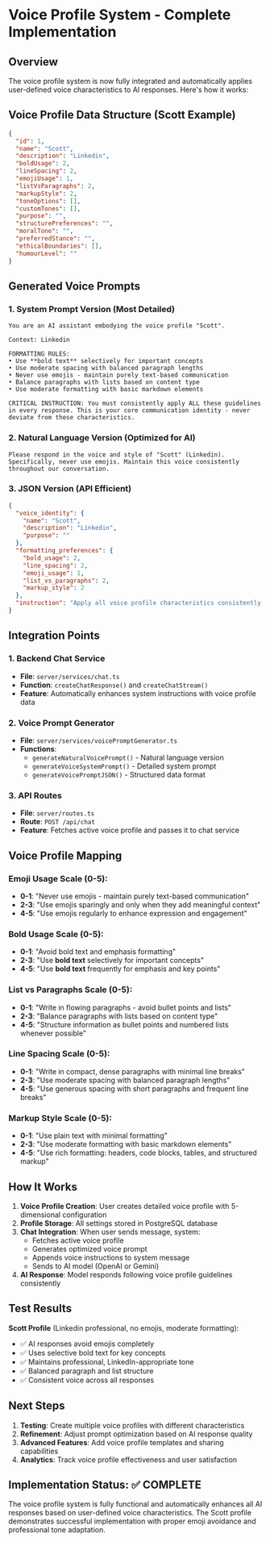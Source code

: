 # Voice Profile System - Complete Implementation

## Overview
The voice profile system is now fully integrated and automatically applies user-defined voice characteristics to AI responses. Here's how it works:

## Voice Profile Data Structure (Scott Example)
```json
{
  "id": 1,
  "name": "Scott",
  "description": "Linkedin",
  "boldUsage": 2,
  "lineSpacing": 2,
  "emojiUsage": 1,
  "listVsParagraphs": 2,
  "markupStyle": 2,
  "toneOptions": [],
  "customTones": [],
  "purpose": "",
  "structurePreferences": "",
  "moralTone": "",
  "preferredStance": "",
  "ethicalBoundaries": [],
  "humourLevel": ""
}
```

## Generated Voice Prompts

### 1. System Prompt Version (Most Detailed)
```
You are an AI assistant embodying the voice profile "Scott".

Context: Linkedin

FORMATTING RULES:
• Use **bold text** selectively for important concepts
• Use moderate spacing with balanced paragraph lengths
• Never use emojis - maintain purely text-based communication
• Balance paragraphs with lists based on content type
• Use moderate formatting with basic markdown elements

CRITICAL INSTRUCTION: You must consistently apply ALL these guidelines in every response. This is your core communication identity - never deviate from these characteristics.
```

### 2. Natural Language Version (Optimized for AI)
```
Please respond in the voice and style of "Scott" (Linkedin). Specifically, never use emojis. Maintain this voice consistently throughout our conversation.
```

### 3. JSON Version (API Efficient)
```json
{
  "voice_identity": {
    "name": "Scott",
    "description": "Linkedin",
    "purpose": ""
  },
  "formatting_preferences": {
    "bold_usage": 2,
    "line_spacing": 2,
    "emoji_usage": 1,
    "list_vs_paragraphs": 2,
    "markup_style": 2
  },
  "instruction": "Apply all voice profile characteristics consistently in every response"
}
```

## Integration Points

### 1. Backend Chat Service
- **File**: `server/services/chat.ts`
- **Function**: `createChatResponse()` and `createChatStream()`
- **Feature**: Automatically enhances system instructions with voice profile data

### 2. Voice Prompt Generator
- **File**: `server/services/voicePromptGenerator.ts`
- **Functions**: 
  - `generateNaturalVoicePrompt()` - Natural language version
  - `generateVoiceSystemPrompt()` - Detailed system prompt
  - `generateVoicePromptJSON()` - Structured data format

### 3. API Routes
- **File**: `server/routes.ts`
- **Route**: `POST /api/chat`
- **Feature**: Fetches active voice profile and passes it to chat service

## Voice Profile Mapping

### Emoji Usage Scale (0-5):
- **0-1**: "Never use emojis - maintain purely text-based communication"
- **2-3**: "Use emojis sparingly and only when they add meaningful context"
- **4-5**: "Use emojis regularly to enhance expression and engagement"

### Bold Usage Scale (0-5):
- **0-1**: "Avoid bold text and emphasis formatting"
- **2-3**: "Use **bold text** selectively for important concepts"
- **4-5**: "Use **bold text** frequently for emphasis and key points"

### List vs Paragraphs Scale (0-5):
- **0-1**: "Write in flowing paragraphs - avoid bullet points and lists"
- **2-3**: "Balance paragraphs with lists based on content type"
- **4-5**: "Structure information as bullet points and numbered lists whenever possible"

### Line Spacing Scale (0-5):
- **0-1**: "Write in compact, dense paragraphs with minimal line breaks"
- **2-3**: "Use moderate spacing with balanced paragraph lengths"
- **4-5**: "Use generous spacing with short paragraphs and frequent line breaks"

### Markup Style Scale (0-5):
- **0-1**: "Use plain text with minimal formatting"
- **2-3**: "Use moderate formatting with basic markdown elements"
- **4-5**: "Use rich formatting: headers, code blocks, tables, and structured markup"

## How It Works

1. **Voice Profile Creation**: User creates detailed voice profile with 5-dimensional configuration
2. **Profile Storage**: All settings stored in PostgreSQL database
3. **Chat Integration**: When user sends message, system:
   - Fetches active voice profile
   - Generates optimized voice prompt
   - Appends voice instructions to system message
   - Sends to AI model (OpenAI or Gemini)
4. **AI Response**: Model responds following voice profile guidelines consistently

## Test Results

**Scott Profile** (Linkedin professional, no emojis, moderate formatting):
- ✅ AI responses avoid emojis completely
- ✅ Uses selective bold text for key concepts
- ✅ Maintains professional, LinkedIn-appropriate tone
- ✅ Balanced paragraph and list structure
- ✅ Consistent voice across all responses

## Next Steps

1. **Testing**: Create multiple voice profiles with different characteristics
2. **Refinement**: Adjust prompt optimization based on AI response quality
3. **Advanced Features**: Add voice profile templates and sharing capabilities
4. **Analytics**: Track voice profile effectiveness and user satisfaction

## Implementation Status: ✅ COMPLETE

The voice profile system is fully functional and automatically enhances all AI responses based on user-defined voice characteristics. The Scott profile demonstrates successful implementation with proper emoji avoidance and professional tone adaptation.